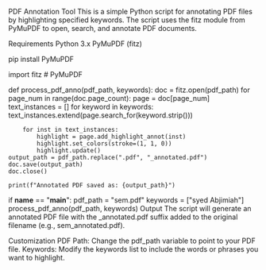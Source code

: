 PDF Annotation Tool
This is a simple Python script for annotating PDF files by highlighting specified keywords. The script uses the fitz module from PyMuPDF to open, search, and annotate PDF documents.

Requirements
Python 3.x
PyMuPDF (fitz)

pip install PyMuPDF

import fitz  # PyMuPDF

def process_pdf_anno(pdf_path, keywords):
    doc = fitz.open(pdf_path)
    for page_num in range(doc.page_count):
        page = doc[page_num]
        text_instances = []
        for keyword in keywords:
            text_instances.extend(page.search_for(keyword.strip()))

        for inst in text_instances:
            highlight = page.add_highlight_annot(inst)
            highlight.set_colors(stroke=(1, 1, 0))
            highlight.update()
    output_path = pdf_path.replace(".pdf", "_annotated.pdf")
    doc.save(output_path)
    doc.close()

    print(f"Annotated PDF saved as: {output_path}")

if __name__ == "__main__":
    pdf_path = "sem.pdf"
    keywords = ["syed Abjimiah"]
    process_pdf_anno(pdf_path, keywords)
Output
The script will generate an annotated PDF file with the _annotated.pdf suffix added to the original filename (e.g., sem_annotated.pdf).

Customization
PDF Path: Change the pdf_path variable to point to your PDF file.
Keywords: Modify the keywords list to include the words or phrases you want to highlight.
